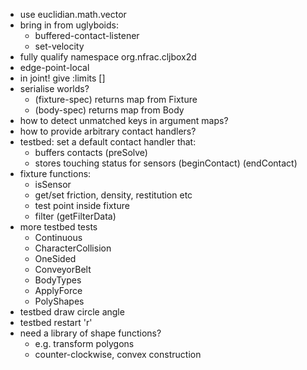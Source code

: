 
* use euclidian.math.vector
* bring in from uglyboids:
  * buffered-contact-listener
  * set-velocity
* fully qualify namespace org.nfrac.cljbox2d
* edge-point-local
* in joint! give :limits []
* serialise worlds?
  * (fixture-spec) returns map from Fixture
  * (body-spec) returns map from Body
* how to detect unmatched keys in argument maps?
* how to provide arbitrary contact handlers?
* testbed: set a default contact handler that:
  * buffers contacts (preSolve)
  * stores touching status for sensors (beginContact) (endContact)
* fixture functions:
  * isSensor
  * get/set friction, density, restitution etc
  * test point inside fixture
  * filter (getFilterData)
* more testbed tests
  * Continuous
  * CharacterCollision
  * OneSided
  * ConveyorBelt
  * BodyTypes
  * ApplyForce
  * PolyShapes
* testbed draw circle angle
* testbed restart 'r'
* need a library of shape functions?
  * e.g. transform polygons
  * counter-clockwise, convex construction
